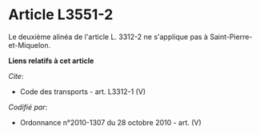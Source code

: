 # Article L3551-2

Le deuxième alinéa de l'article L. 3312-2 ne s'applique pas à Saint-Pierre-et-Miquelon.

**Liens relatifs à cet article**

_Cite_:

  - Code des transports - art. L3312-1 (V)

_Codifié par_:

  - Ordonnance n°2010-1307 du 28 octobre 2010 - art. (V)
